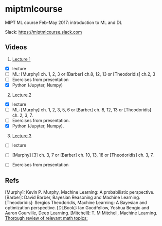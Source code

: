 # miptmlcourse
MIPT ML course Feb-May 2017: introduction to ML and DL

Slack: https://miptmlcourse.slack.com

## Videos

1. [Lecture 1](https://youtu.be/NIfFXmtLYyE)
  - [x] lecture
  - [ ] ML: [Murphy] ch. 1, 2, 3
  or [Barber]  ch.8, 12, 13
  or [Theodoridis] ch.2, 3
  - [ ] Exercises from presentation
  - [x] Python (Jupyter, Numpy)

2. [Lecture 2](https://youtu.be/auTkPTJ8MjU?t=1)
  - [x] lecture
  - [ ] ML: [Murphy] ch. 1, 2, 3, 5, 6
  or [Barber] ch. 8, 12, 13
  or [Theodoridis] ch. 2, 3, 7.
  - [ ] Exercises from presentation.
  - [x] Python (Jupyter, Numpy).

3. [Lecture 3]()
  - [ ] lecture
  - [ ] [Murphy] [3] ch. 3, 7
  or [Barber] ch. 10, 13, 18
  or [Theodoridis] ch. 3, 7.
  - [ ] Exercises from presentation


## Refs
[Murphy]: Kevin P. Murphy, Machine Learning: A probabilistic perspective.
[Barber]: David Barber, Bayesian Reasoning and Machine Learning.
[Theodoridis]: Sergios Theodoridis, Machine Learning: A Bayesian and optimization perspective.
[DLBook]: Ian Goodfellow, Yoshua Bengio and Aaron Courville, Deep Learning.
[Mitchell]: T. M Mitchell, Machine Learning.
[Thorough review of relevant math topics:](http://info.usherbrooke.ca/hlarochelle/ift725/review.pdf)
